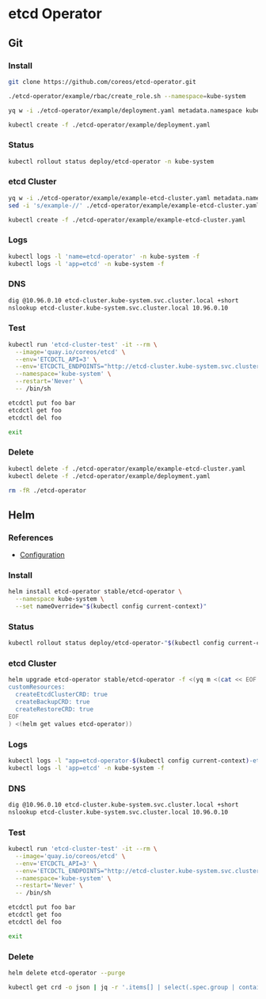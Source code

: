 # etcd Operator

## Git

### Install

```sh
git clone https://github.com/coreos/etcd-operator.git
```

```sh
./etcd-operator/example/rbac/create_role.sh --namespace=kube-system

yq w -i ./etcd-operator/example/deployment.yaml metadata.namespace kube-system

kubectl create -f ./etcd-operator/example/deployment.yaml
```

### Status

```sh
kubectl rollout status deploy/etcd-operator -n kube-system
```

### etcd Cluster

```sh
yq w -i ./etcd-operator/example/example-etcd-cluster.yaml metadata.namespace kube-system
sed -i 's/example-//' ./etcd-operator/example/example-etcd-cluster.yaml

kubectl create -f ./etcd-operator/example/example-etcd-cluster.yaml
```

### Logs

```sh
kubectl logs -l 'name=etcd-operator' -n kube-system -f
kubectl logs -l 'app=etcd' -n kube-system -f
```

### DNS

```sh
dig @10.96.0.10 etcd-cluster.kube-system.svc.cluster.local +short
nslookup etcd-cluster.kube-system.svc.cluster.local 10.96.0.10
```

### Test

```sh
kubectl run 'etcd-cluster-test' -it --rm \
  --image='quay.io/coreos/etcd' \
  --env='ETCDCTL_API=3' \
  --env='ETCDCTL_ENDPOINTS="http://etcd-cluster.kube-system.svc.cluster.local:2379"' \
  --namespace='kube-system' \
  --restart='Never' \
  -- /bin/sh
```

```sh
etcdctl put foo bar
etcdctl get foo
etcdctl del foo

exit
```

### Delete

```sh
kubectl delete -f ./etcd-operator/example/example-etcd-cluster.yaml
kubectl delete -f ./etcd-operator/example/deployment.yaml
```

```sh
rm -fR ./etcd-operator
```

## Helm

### References

- [Configuration](https://github.com/helm/charts/tree/master/stable/etcd-operator#configuration)

### Install

```sh
helm install etcd-operator stable/etcd-operator \
  --namespace kube-system \
  --set nameOverride="$(kubectl config current-context)"
```

### Status

```sh
kubectl rollout status deploy/etcd-operator-"$(kubectl config current-context)"-etcd-operator -n kube-system
```

### etcd Cluster

```sh
helm upgrade etcd-operator stable/etcd-operator -f <(yq m <(cat << EOF
customResources:
  createEtcdClusterCRD: true
  createBackupCRD: true
  createRestoreCRD: true
EOF
) <(helm get values etcd-operator))
```

### Logs

```sh
kubectl logs -l "app=etcd-operator-$(kubectl config current-context)-etcd-operator" -n kube-system -f
kubectl logs -l 'app=etcd' -n kube-system -f
```

### DNS

```sh
dig @10.96.0.10 etcd-cluster.kube-system.svc.cluster.local +short
nslookup etcd-cluster.kube-system.svc.cluster.local 10.96.0.10
```

### Test

```sh
kubectl run 'etcd-cluster-test' -it --rm \
  --image='quay.io/coreos/etcd' \
  --env='ETCDCTL_API=3' \
  --env='ETCDCTL_ENDPOINTS="http://etcd-cluster.kube-system.svc.cluster.local:2379"' \
  --namespace='kube-system' \
  --restart='Never' \
  -- /bin/sh
```

```sh
etcdctl put foo bar
etcdctl get foo
etcdctl del foo

exit
```

### Delete

```sh
helm delete etcd-operator --purge

kubectl get crd -o json | jq -r '.items[] | select(.spec.group | contains("etcd.database.coreos.com")) | .metadata.name' | xargs kubectl delete crd
```

